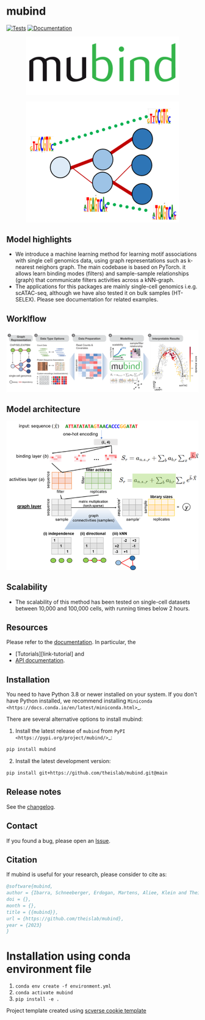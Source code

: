 # mubind

[![Tests][badge-tests]][link-tests]
[![Documentation][badge-docs]][link-docs]

[badge-tests]: https://img.shields.io/github/workflow/status/ilibarra/mubind/Test/main
[link-tests]: https://github.com/theislab/mubind/actions/workflows/test.yml
[badge-docs]: https://img.shields.io/readthedocs/mubind

<p align="center">
    <img src="docs/logo.png"
    width="400px" alt="mubind logo">
    </a>
</p>

<p align="center">
    <img src="docs/cartoon.png"
    width="400px" alt="mubind logo">
    </a>
</p>

## Model highlights

- We introduce a machine learning method for learning motif associations with single cell genomics data, using graph representations such as k-nearest neighors graph. The main codebase is based on PyTorch.
it allows learn binding modes (filters) and sample-sample relationships (graph) that communicate filters activities across a kNN-graph.
- The applications for this packages are mainly single-cell genomics i.e.g. scATAC-seq, although we have also tested it on bulk samples (HT-SELEX). Please see documentation for related examples.

## Worklflow

<p align="center">
    <img src="docs/workflow.png"
    width="750" alt="mubind logo">
    </a>
</p>

## Model architecture

<p align="center">
    <img src="docs/architecture.png"
    width="550px" alt="mubind logo">
    </a>
</p>


## Scalability

- The scalability of this method has been tested on single-cell datasets between 10,000 and 100,000 cells, with running times below 2 hours.
    
## Resources

Please refer to the [documentation][link-docs]. In particular, the

-   [Tutorials][link-tutorial] and
-   [API documentation][link-api].

## Installation

You need to have Python 3.8 or newer installed on your system. If you don't have
Python installed, we recommend installing `Miniconda <https://docs.conda.io/en/latest/miniconda.html>`\_.

There are several alternative options to install mubind:

1. Install the latest release of `mubind` from `PyPI <https://pypi.org/project/mubind/>`_:

```bash
pip install mubind
```

2. Install the latest development version:

```bash
pip install git+https://github.com/theislab/mubind.git@main
```

## Release notes

See the [changelog][changelog].

## Contact

If you found a bug, please open an [Issue](https://github.com/theislab/mubind/issues).

## Citation

If mubind is useful for your research, please consider to cite as:
```bibtex
@software{mubind,
author = {Ibarra, Schneeberger, Erdogan, Martens, Aliee, Klein and Theis FJ},
doi = {},
month = {},
title = {{mubind}},
url = {https://github.com/theislab/mubind},
year = {2023}
}
```

[issue-tracker]: https://github.com/theislab/mubind/issues
[changelog]: https://mubind.readthedocs.io/latest/changelog.html
[link-docs]: https://mubind.readthedocs.io
[link-api]: https://mubind.readthedocs.io/latest/api.html

# Installation using conda environment file

1. `conda env create -f environment.yml`
2. `conda activate mubind`
3. `pip install -e .`

Project template created using [scverse cookie template](https://github.com/scverse/cookiecutter-scverse)